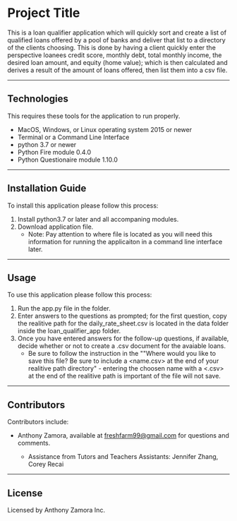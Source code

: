 # Project Title

This is a loan qualifier application which will quickly sort and create a list of qualified loans offered by a pool of banks and deliver that list to a directory of the clients choosing.  This is done by having a client quickly enter the perspective loanees credit score, monthly debt, total monthly income, the desired loan amount, and equity (home value); which is then calculated and derives a result of the amount of loans offered, then list them into a csv file.

---

## Technologies

This requires these tools for the application to run properly.
- MacOS, Windows, or Linux operating system 2015 or newer
- Terminal or a Command Line Interface
- python 3.7 or newer
- Python Fire module 0.4.0
- Python Questionaire module 1.10.0

---

## Installation Guide

To install this application please follow this process:

1. Install python3.7 or later and all accompaning modules.
2. Download application file.
    - Note: Pay attention to where file is located as you will need this information for running the applicaiton in a command line interface later.

---

## Usage

To use this application please follow this process:

1. Run the app.py file in the folder.
2. Enter answers to the questions as prompted; for the first question, copy the realitive path for the daily_rate_sheet.csv is located in the data folder inside the loan_qualifier_app folder.
3. Once you have entered answers for the follow-up questions, if available, decide whether or not to create a .csv document for the avaiable loans.
    * Be sure to follow the instruction in the ""Where would you like to save this file?  Be sure to include a <name.csv> at the end of your realitive path directory" - entering the choosen name with a <.csv> at the end of the realitive path is important of the file will not save.

---

## Contributors

Contributors include:
- Anthony Zamora, available at freshfarm99@gmail.com for questions and comments.

    - Assistance from Tutors and Teachers Assistants:
        Jennifer Zhang, Corey Recai

---

## License

Licensed by Anthony Zamora Inc.

 